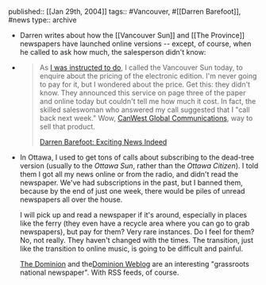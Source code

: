 published:: [[Jan 29th, 2004]]
tags:: #Vancouver, #[[Darren Barefoot]], #news 
type:: archive

- Darren writes about how the [[Vancouver Sun]] and [[The Province]] newspapers have launched online versions -- except, of course, when he called to ask how much, the salesperson didn't know:
- > As <a href="http://www.canada.com/vancouver/vancouversun/subscribe/index.html">I was instructed to do</a>, I called the Vancouver Sun today, to enquire about the pricing of the electronic edition. I'm never going to pay for it, but I wondered about the price. Get this: they didn't know. They announced this service on page three of the paper and online today but couldn't tell me how much it cost. In fact, the skilled saleswoman who answered my call suggested that I "call back next week." Wow, <a href="http://www.canwestglobal.com/">CanWest Global Communications</a>, way to sell that product.
  > 
  > <a href="https://darrenbarefoot.com/2004/01/28/exciting-news-indeed/" title="Vancouver Sun and Province Launch For-Pay Online Versions">Darren Barefoot: Exciting News Indeed</a>
- In Ottawa, I used to get tons of calls about subscribing to the dead-tree version (usually to the <em>Ottawa Sun</em>, rather than the <em>Ottawa Citizen</em>). I told them I got all my news online or from the radio, and didn't read the newspaper. We've had subscriptions in the past, but I banned them, because by the end of just one week, there would be piles of unread newspapers all over the house.
  
  I will pick up and read a newspaper if it's around, especially in places like the ferry (they even have a recycle area where you can go to grab newspapers), but pay for them? Very rare instances. Do I feel for them? No, not really. They haven't changed with the times. The transition, just like the transition to online music, is going to be difficult and painful.
  
  <a href="http://dominionpaper.ca/">The Dominion</a> and the<a href="http://dominionpaper.ca/weblog/">Dominion Weblog</a> are an interesting "grassroots national newspaper". With RSS feeds, of course.